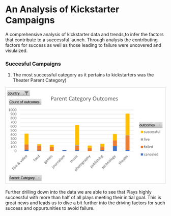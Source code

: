 # An Analysis of Kickstarter Campaigns
A comprehensive analysis of kickstarter data and trends,to infer the factors that contribute to a successful launch. Through analysis the contributing factors for success as well as those leading to failure were uncovered and visulaized. 

### Succesful Campaigns

1. The most successful category as it pertains to kickstarters was the Theater Parent Category)

![Parent_Category_Outcomes](https://github.com/Jonjos95/Kickstarter-analysis/blob/e60606f27c1898edbaac3357abbe2afe160f9215/Parent%20Category%20Outcomes.png)

Further drilling down into the data we are able to see that Plays highly successful with more than half of all plays meeting their initial goal. This is great news and leads us to dive a bit further into the driving factors for such success and oppurtunities to avoid failure.
